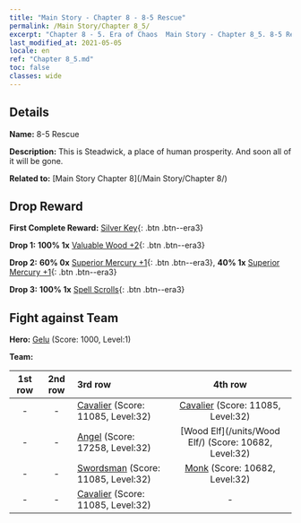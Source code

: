 ```yaml
---
title: "Main Story - Chapter 8 - 8-5 Rescue"
permalink: /Main Story/Chapter 8_5/
excerpt: "Chapter 8 - 5. Era of Chaos  Main Story - Chapter 8_5. 8-5 Rescue"
last_modified_at: 2021-05-05
locale: en
ref: "Chapter 8_5.md"
toc: false
classes: wide
---
```


## Details

 **Name:** 8-5 Rescue

 **Description:** This is Steadwick, a place of human prosperity. And soon all of it will be gone.

 **Related to:** [Main Story Chapter 8](/Main Story/Chapter 8/)

## Drop Reward

 **First Complete Reward:** [Silver Key](/Items/con_693/){: .btn .btn--era3}

 **Drop 1:** **100% 1x** [Valuable Wood +2](/Items/mat_27/){: .btn .btn--era3}

 **Drop 2:** **60% 0x** [Superior Mercury +1](/Items/mat_21/){: .btn .btn--era3}, **40% 1x** [Superior Mercury +1](/Items/mat_21/){: .btn .btn--era3}

 **Drop 3:** **100% 1x** [Spell Scrolls](/Items/con_694/){: .btn .btn--era3}


## Fight against Team
 **Hero:** [Gelu](/heroes/Gelu/) (Score: 1000, Level:1)

 **Team:**


  | 1st row | 2nd row | 3rd row | 4th row |
  |:----:|:----:|:----|:----:|
  | - | - | [Cavalier](/units/Cavalier/) (Score: 11085, Level:32)  | [Cavalier](/units/Cavalier/) (Score: 11085, Level:32)  |
  | - | - | [Angel](/units/Angel/) (Score: 17258, Level:32)  | [Wood Elf](/units/Wood Elf/) (Score: 10682, Level:32)  |
  | - | - | [Swordsman](/units/Swordsman/) (Score: 11085, Level:32)  | [Monk](/units/Monk/) (Score: 10682, Level:32)  |
  | - | - | [Cavalier](/units/Cavalier/) (Score: 11085, Level:32)  | - |


